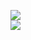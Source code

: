 [![](https://img.shields.io/badge/Made%20With-Github%20Spray-lightgrey.svg?style=for-the-badge&logo=github)](https://github.com/Annihil/github-spray#2654)  
[![](https://i.imgur.com/2DrTn0Z.gif)](https://github.com/Annihil/github-spray)